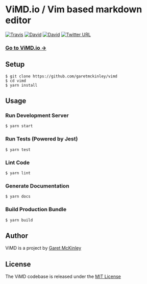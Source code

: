 # ViMD.io / Vim based markdown editor

[![Travis](https://img.shields.io/travis/garetmckinley/ViMD.svg)](https://travis-ci.org/garetmckinley/ViMD)
[![David](https://img.shields.io/david/garetmckinley/ViMD.svg)](https://github.com/garetmckinley/ViMD/issues)
[![David](https://img.shields.io/david/dev/garetmckinley/ViMD.svg)](https://github.com/garetmckinley/ViMD/issues)
[![Twitter URL](https://img.shields.io/twitter/url/http/shields.io.svg?style=social)](https://twitter.com/intent/tweet?hashtags=ViMD&original_referer=https%3A%2F%2Fgithub.com%2Fgaretmckinley%2FViMD&ref_src=github%5Etfw&tw_p=tweetbutton&url=https%3A%2F%2Fgithub.com%2Fgaretmckinley%2FViMD&via=garetmckinley)

### [Go to ViMD.io →](http://vimd.io)

## Setup

```
$ git clone https://github.com/garetmckinley/vimd
$ cd vimd
$ yarn install
```

## Usage

### Run Development Server

```
$ yarn start
```

### Run Tests (Powered by Jest)

```
$ yarn test
```

### Lint Code

```
$ yarn lint
```

### Generate Documentation

```
$ yarn docs
```

### Build Production Bundle

```
$ yarn build
```

## Author

ViMD is a project by [Garet McKinley](https://github.com/garetmckinley)

## License

The ViMD codebase is released under the [MIT License](LICENSE.md)
